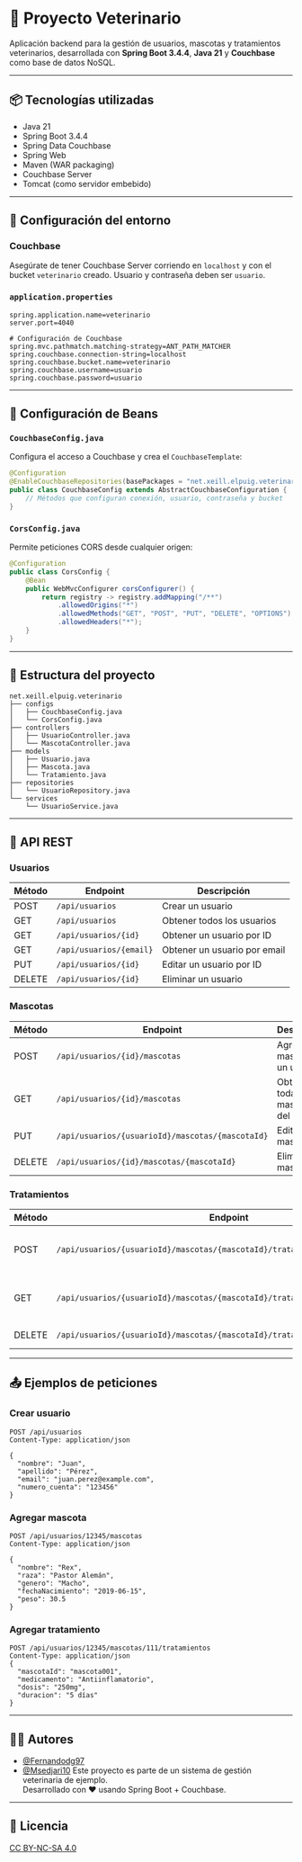 

# 🐾 Proyecto Veterinario

Aplicación backend para la gestión de usuarios, mascotas y tratamientos veterinarios, desarrollada con **Spring Boot 3.4.4**, **Java 21** y **Couchbase** como base de datos NoSQL.

---

## 📦 Tecnologías utilizadas

- Java 21
- Spring Boot 3.4.4
- Spring Data Couchbase
- Spring Web
- Maven (WAR packaging)
- Couchbase Server
- Tomcat (como servidor embebido)

---

## 🚀 Configuración del entorno

### Couchbase

Asegúrate de tener Couchbase Server corriendo en `localhost` y con el bucket `veterinario` creado. Usuario y contraseña deben ser `usuario`.

### `application.properties`

```properties
spring.application.name=veterinario
server.port=4040

# Configuración de Couchbase
spring.mvc.pathmatch.matching-strategy=ANT_PATH_MATCHER
spring.couchbase.connection-string=localhost
spring.couchbase.bucket.name=veterinario
spring.couchbase.username=usuario
spring.couchbase.password=usuario
```

---

## 🔧 Configuración de Beans

### `CouchbaseConfig.java`

Configura el acceso a Couchbase y crea el `CouchbaseTemplate`:

```java
@Configuration
@EnableCouchbaseRepositories(basePackages = "net.xeill.elpuig.veterinario.repositories")
public class CouchbaseConfig extends AbstractCouchbaseConfiguration {
    // Métodos que configuran conexión, usuario, contraseña y bucket
}
```

### `CorsConfig.java`

Permite peticiones CORS desde cualquier origen:

```java
@Configuration
public class CorsConfig {
    @Bean
    public WebMvcConfigurer corsConfigurer() {
        return registry -> registry.addMapping("/**")
            .allowedOrigins("*")
            .allowedMethods("GET", "POST", "PUT", "DELETE", "OPTIONS")
            .allowedHeaders("*");
    }
}
```

---

## 📁 Estructura del proyecto

```
net.xeill.elpuig.veterinario
├── configs
│   ├── CouchbaseConfig.java
│   └── CorsConfig.java
├── controllers
│   ├── UsuarioController.java
│   └── MascotaController.java
├── models
│   ├── Usuario.java
│   ├── Mascota.java
│   └── Tratamiento.java
├── repositories
│   └── UsuarioRepository.java
└── services
    └── UsuarioService.java
```

---

## 📮 API REST

### Usuarios

| Método | Endpoint                     | Descripción                       |
|--------|------------------------------|-----------------------------------|
| POST   | `/api/usuarios`              | Crear un usuario                  |
| GET    | `/api/usuarios`              | Obtener todos los usuarios        |
| GET    | `/api/usuarios/{id}`         | Obtener un usuario por ID         |
| GET    | `/api/usuarios/{email}`      | Obtener un usuario por email      |
| PUT    | `/api/usuarios/{id}`         | Editar un usuario por ID          |
| DELETE | `/api/usuarios/{id}`         | Eliminar un usuario               |

### Mascotas

| Método | Endpoint                                               | Descripción                              |
|--------|--------------------------------------------------------|------------------------------------------|
| POST   | `/api/usuarios/{id}/mascotas`                          | Agregar mascota a un usuario             |
| GET    | `/api/usuarios/{id}/mascotas`                          | Obtener todas las mascotas del usuario   |
| PUT    | `/api/usuarios/{usuarioId}/mascotas/{mascotaId}`      | Editar una mascota                       |
| DELETE | `/api/usuarios/{id}/mascotas/{mascotaId}`             | Eliminar una mascota                     |

### Tratamientos

| Método | Endpoint                                                                           | Descripción                                |
|--------|------------------------------------------------------------------------------------|--------------------------------------------|
| POST   | `/api/usuarios/{usuarioId}/mascotas/{mascotaId}/tratamientos`                     | Agregar tratamiento a una mascota          |
| GET    | `/api/usuarios/{usuarioId}/mascotas/{mascotaId}/tratamientos`                     | Obtener todos los tratamientos de mascota  |
| DELETE | `/api/usuarios/{usuarioId}/mascotas/{mascotaId}/tratamientos/{tratamientoId}`     | Eliminar tratamiento                       |

---

## 📤 Ejemplos de peticiones

### Crear usuario

```http
POST /api/usuarios
Content-Type: application/json

{
  "nombre": "Juan",
  "apellido": "Pérez",
  "email": "juan.perez@example.com",
  "numero_cuenta": "123456"
}
```

### Agregar mascota

```http
POST /api/usuarios/12345/mascotas
Content-Type: application/json

{
  "nombre": "Rex",
  "raza": "Pastor Alemán",
  "genero": "Macho",
  "fechaNacimiento": "2019-06-15",
  "peso": 30.5
}
```

### Agregar tratamiento

```http
POST /api/usuarios/12345/mascotas/111/tratamientos
Content-Type: application/json
{
  "mascotaId": "mascota001",
  "medicamento": "Antiinflamatorio",
  "dosis": "250mg",
  "duracion": "5 días"
}
```

---

## 👨‍💻 Autores
- [@Fernandodg97](https://github.com/Fernandodg97)
- [@Msedjari10](https://github.com/Msedjari10)
Este proyecto es parte de un sistema de gestión veterinaria de ejemplo.  
Desarrollado con ❤️ usando Spring Boot + Couchbase.

---

## 📄 Licencia

[CC BY-NC-SA 4.0](https://creativecommons.org/licenses/by-nc-sa/4.0/deed.es)
